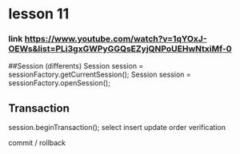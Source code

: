 # lesson 11
### link https://www.youtube.com/watch?v=1qYOxJ-OEWs&list=PLi3gxGWPyGGQsEZyjQNPoUEHwNtxiMf-0


##Session
(differents)
    Session session = sessionFactory.getCurrentSession();
    Session session = sessionFactory.openSession();

## Transaction

 session.beginTransaction();
     select
     insert update order
     verification

 commit / rollback



